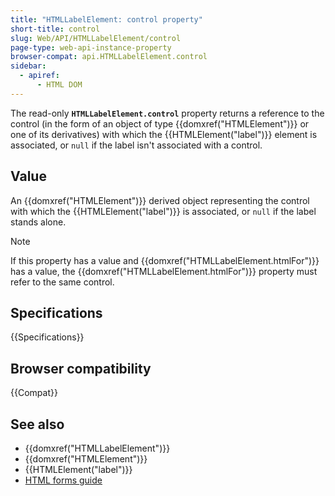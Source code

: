 ```yaml
---
title: "HTMLLabelElement: control property"
short-title: control
slug: Web/API/HTMLLabelElement/control
page-type: web-api-instance-property
browser-compat: api.HTMLLabelElement.control
sidebar:
  - apiref:
      - HTML DOM
---
```


The read-only **`HTMLLabelElement.control`** property returns a
reference to the control (in the form of an object of type {{domxref("HTMLElement")}} or
one of its derivatives) with which the {{HTMLElement("label")}} element is associated,
or `null` if the label isn't associated with a control.

## Value

An {{domxref("HTMLElement")}} derived object representing the control with which the
{{HTMLElement("label")}} is associated, or `null` if the label stands alone.

> [!NOTE]
> If this property has a value and {{domxref("HTMLLabelElement.htmlFor")}} has a value,
> the {{domxref("HTMLLabelElement.htmlFor")}} property must refer to the same control.

## Specifications

{{Specifications}}

## Browser compatibility

{{Compat}}

## See also

- {{domxref("HTMLLabelElement")}}
- {{domxref("HTMLElement")}}
- {{HTMLElement("label")}}
- [HTML forms guide](/en-US/docs/Learn_web_development/Extensions/Forms)
